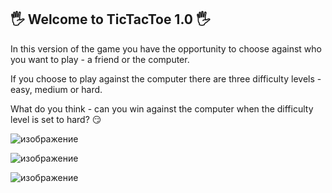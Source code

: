 ##  :raised_hand_with_fingers_splayed: Welcome to TicTacToe 1.0  :raised_hand_with_fingers_splayed:

In this version of the game you have the opportunity to choose against who you want to play - a friend or the computer.

If you choose to play against the computer there are three difficulty levels - easy, medium or hard.

What do you think - can you win against the computer when the difficulty level is set to hard?  	:smirk:

![изображение](https://user-images.githubusercontent.com/82647282/163019306-77ad74c9-142b-4714-bcbc-acd4c44ce643.png)

![изображение](https://user-images.githubusercontent.com/82647282/163019333-54116271-012d-473d-b351-3db21d1822a5.png)

![изображение](https://user-images.githubusercontent.com/82647282/163019356-2e100b22-c555-4ff0-89b2-bafb7c789b13.png)
